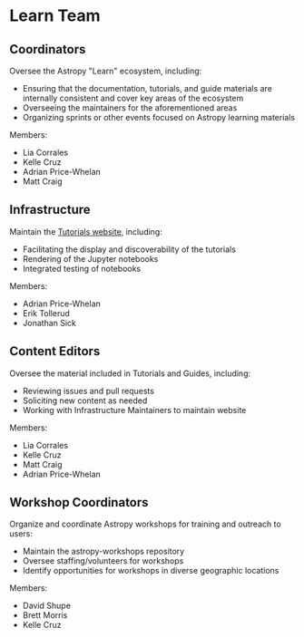 # Learn Team

## Coordinators

Oversee the Astropy "Learn" ecosystem, including:

* Ensuring that the documentation, tutorials, and guide materials are
  internally consistent and cover key areas of the ecosystem
* Overseeing the maintainers for the aforementioned areas
* Organizing sprints or other events focused on Astropy learning materials

Members:

* Lia Corrales
* Kelle Cruz
* Adrian Price-Whelan
* Matt Craig

## Infrastructure

Maintain the [Tutorials website](http://www.astropy.org/astropy-tutorials/), including:

* Facilitating the display and discoverability of the tutorials
* Rendering of the Jupyter notebooks
* Integrated testing of notebooks

Members:

* Adrian Price-Whelan
* Erik Tollerud
* Jonathan Sick

## Content Editors

Oversee the material included in Tutorials and Guides, including:

* Reviewing issues and pull requests
* Soliciting new content as needed
* Working with Infrastructure Maintainers to maintain website

Members:

* Lia Corrales
* Kelle Cruz
* Matt Craig
* Adrian Price-Whelan

## Workshop Coordinators

Organize and coordinate Astropy workshops for training and outreach to users:

* Maintain the astropy-workshops repository
* Oversee staffing/volunteers for workshops
* Identify opportunities for workshops in diverse geographic locations

Members:

* David Shupe
* Brett Morris
* Kelle Cruz
